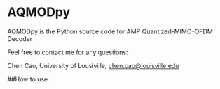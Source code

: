 # AQMODpy
AQMODpy is the Python source code for AMP Quantized-MIMO-OFDM Decoder

Feel free to contact me for any questions:

Chen Cao, University of Lousiville, chen.cao@louisville.edu


##How to use 
